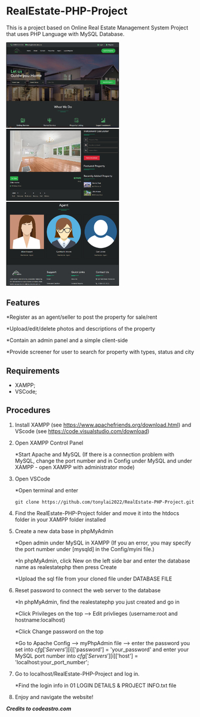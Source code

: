 # RealEstate-PHP-Project

This is a project based on Online Real Estate Management System Project that uses PHP Language with MySQL Database.

<img src="./images/screenshot1.PNG" style="border: 1px solid black; width: 300px">
<img src="./images/screenshot2.PNG" style="border: 1px solid black; width: 300px">
<img src="./images/screenshot3.PNG" style="border: 1px solid black; width: 300px">

## Features

   *Register as an agent/seller to post the property for sale/rent

   *Upload/edit/delete photos and descriptions of the property

   *Contain an admin panel and a simple client-side

   *Provide screener for user to search for property with types, status and city


## Requirements

- XAMPP;
- VSCode;

## Procedures

1. Install XAMPP (see https://www.apachefriends.org/download.html) and VScode (see https://code.visualstudio.com/download)

2. Open XAMPP Control Panel

   *Start Apache and MySQL (If there is a connection problem with MySQL, change the port number and in Config under MySQL and under XAMPP - open XAMPP with administrator mode)

3. Open VSCode

   *Open terminal and enter

      ```
      git clone https://github.com/tonylai2022/RealEstate-PHP-Project.git 
      ```

4. Find the RealEstate-PHP-Project folder and move it into the htdocs folder in your XAMPP folder installed

5. Create a new data base in phpMyAdmin

   *Open admin under MySQL in XAMPP (If you an error, you may specify the port number under [mysqld] in the Config/myini file.)

   *In phpMyAdmin, click New on the left side bar and enter the database name as realestatephp then press Create 

   *Upload the sql file from your cloned file under DATABASE FILE

6. Reset password to connect the web server to the database

   *In phpMyAdmin, find the realestatephp you just created and go in

   *Click Privileges on the top --> Edit privlieges (username:root and hostname:localhost)

   *Click Change password on the top

   *Go to Apache Config --> myPhpAdmin file --> enter the password you set into $cfg['Servers'][$i]['password'] = 'your_password' and enter your MySQL port number into $cfg['Servers'][$i]['host'] = 'localhost:your_port_number';

7. Go to localhost/RealEstate-PHP-Project and log in.

   *Find the login info in 01 LOGIN DETAILS & PROJECT INFO.txt file

8. Enjoy and navigate the website!

***Credits to codeastro.com***

